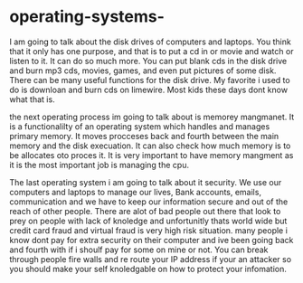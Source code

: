 # operating-systems-
I am going to talk about the disk drives of computers and laptops. You think that it only has one purpose, and that is to put a cd in or movie and watch or listen to it.
It can do so much more. You can put blank cds in the disk drive and burn mp3 cds, movies, games, and even put pictures of some disk. There can be many useful functions for the disk drive.
My favorite i used to do is downloan and burn cds on limewire. Most kids these days dont know what that is.


the next operating process im going to talk about is memorey mangmanet. It is a functionalilty of an operating system which handles and manages primary memory.
It moves procceses back and fourth between the main memory and the disk execuation. It can also check how much memory is to be allocates oto proces it. 
It is very important to have memory mangment as it is the most important job is managing the cpu.


The last operating system i am going to talk about it security. We use our computers and laptops to manage our lives, Bank accounts, emails, communication and we have to keep our 
information secure and out of the reach of other people. There are alot of bad people out there that look to prey on people with lack of knoledge and unfortunitly thats world wide
but credit card fraud and virtual fraud is very high risk situation. many people i know dont pay for extra security on their computer and ive been going back and fourth with if i shoulf
pay for some on mine or not. You can break through people fire walls and re route your IP address if your an attacker so you should make your self knoledgable on how to protect your infomation.
